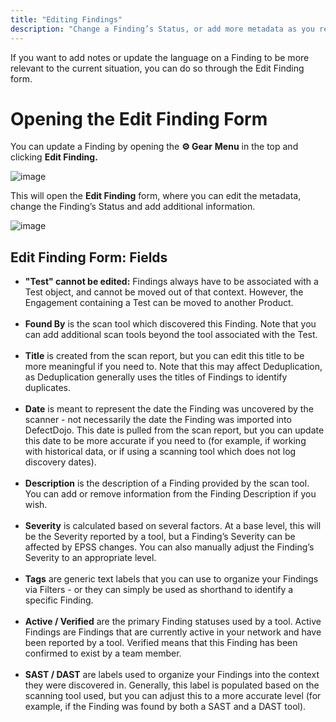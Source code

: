 ```yaml
---
title: "Editing Findings"
description: "Change a Finding’s Status, or add more metadata as you resolve an issue"
---
```


If you want to add notes or update the language on a Finding to be more relevant to the current situation, you can do so through the Edit Finding form.



# Opening the Edit Finding Form


You can update a Finding by opening the **⚙️ Gear** **Menu** in the top and clicking **Edit Finding.**



![image](images/Editing_Findings.png)

This will open the **Edit Finding** form, where you can edit the metadata, change the Finding’s Status and add additional information.



![image](images/Editing_Findings_2.png)
## Edit Finding Form: Fields


* **"Test" cannot be edited:** Findings always have to be associated with a Test object, and cannot be moved out of that context. However, the Engagement containing a Test can be moved to another Product.  
​
* **Found By** is the scan tool which discovered this Finding. Note that you can add additional scan tools beyond the tool associated with the Test.  
​
* **Title** is created from the scan report, but you can edit this title to be more meaningful if you need to. Note that this may affect Deduplication, as Deduplication generally uses the titles of Findings to identify duplicates.  
​
* **Date** is meant to represent the date the Finding was uncovered by the scanner \- not necessarily the date the Finding was imported into DefectDojo. This date is pulled from the scan report, but you can update this date to be more accurate if you need to (for example, if working with historical data, or if using a scanning tool which does not log discovery dates).  
​
* **Description** is the description of a Finding provided by the scan tool. You can add or remove information from the Finding Description if you wish.  
​
* **Severity** is calculated based on several factors. At a base level, this will be the Severity reported by a tool, but a Finding’s Severity can be affected by EPSS changes. You can also manually adjust the Finding’s Severity to an appropriate level.  
​
* **Tags** are generic text labels that you can use to organize your Findings via Filters \- or they can simply be used as shorthand to identify a specific Finding.  
​
* **Active / Verified** are the primary Finding statuses used by a tool. Active Findings are Findings that are currently active in your network and have been reported by a tool. Verified means that this Finding has been confirmed to exist by a team member.  
​
* **SAST / DAST** are labels used to organize your Findings into the context they were discovered in. Generally, this label is populated based on the scanning tool used, but you can adjust this to a more accurate level (for example, if the Finding was found by both a SAST and a DAST tool).
